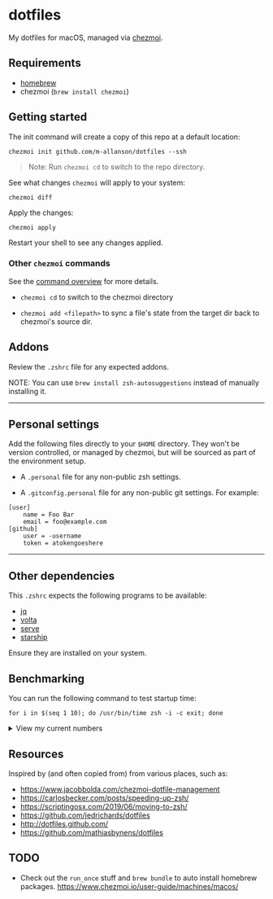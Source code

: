 # dotfiles

My dotfiles for macOS, managed via [chezmoi](https://www.chezmoi.io).

## Requirements

- [homebrew](https://brew.sh)
- chezmoi (`brew install chezmoi`)

## Getting started

The init command will create a copy of this repo at a default location:

```
chezmoi init github.com/m-allanson/dotfiles --ssh
```

> Note: Run `chezmoi cd` to switch to the repo directory.

See what changes `chezmoi` will apply to your system:

```
chezmoi diff
```

Apply the changes:

```
chezmoi apply
```

Restart your shell to see any changes applied.

### Other `chezmoi` commands

See the [command overview](https://www.chezmoi.io/user-guide/command-overview/) for more details.

- `chezmoi cd` to switch to the chezmoi directory

- `chezmoi add <filepath>` to sync a file's state from the target dir back to chezmoi's source dir.

## Addons

Review the `.zshrc` file for any expected addons.

NOTE: You can use `brew install zsh-autosuggestions` instead of manually installing it.

---

## Personal settings

Add the following files directly to your `$HOME` directory. They won't be version controlled, or managed by chezmoi, but will be sourced as part of the environment setup.

- A `.personal` file for any non-public zsh settings.

- A `.gitconfig.personal` file for any non-public git settings. For example:

```
[user]
	name = Foo Bar
	email = foo@example.com
[github]
	user = -username
	token = atokengoeshere
```

---

## Other dependencies

This `.zshrc` expects the following programs to be available:

- [jq](https://github.com/stedolan/jq)
- [volta](https://volta.sh/)
- [serve](https://github.com/vercel/serve)
- [starship](https://starship.rs)

Ensure they are installed on your system.

## Benchmarking

You can run the following command to test startup time:

```
for i in $(seq 1 10); do /usr/bin/time zsh -i -c exit; done
```

<details>
<summary>View my current numbers</summary>

2022 numbers:

```
❯ for i in $(seq 1 10); do /usr/bin/time zsh -i -c exit; done
        0.07 real         0.04 user         0.02 sys
        0.05 real         0.03 user         0.02 sys
        0.05 real         0.03 user         0.01 sys
        0.05 real         0.03 user         0.01 sys
        0.05 real         0.03 user         0.01 sys
        0.05 real         0.03 user         0.01 sys
        0.05 real         0.03 user         0.01 sys
        0.05 real         0.03 user         0.01 sys
        0.05 real         0.03 user         0.01 sys
        0.05 real         0.03 user         0.01 sys
```

Old numbers:

```
❯ for i in $(seq 1 10); do /usr/bin/time zsh -i -c exit; done
        0.18 real         0.08 user         0.10 sys
        0.17 real         0.07 user         0.09 sys
        0.18 real         0.07 user         0.10 sys
        0.19 real         0.08 user         0.11 sys
        0.19 real         0.08 user         0.10 sys
        0.18 real         0.08 user         0.10 sys
        0.17 real         0.07 user         0.09 sys
        0.18 real         0.07 user         0.09 sys
        0.18 real         0.08 user         0.10 sys
        0.19 real         0.08 user         0.10 sys
```

</details>

## Resources

Inspired by (and often copied from) from various places, such as:

- https://www.jacobbolda.com/chezmoi-dotfile-management
- https://carlosbecker.com/posts/speeding-up-zsh/
- https://scriptingosx.com/2019/06/moving-to-zsh/
- https://github.com/jedrichards/dotfiles
- http://dotfiles.github.com/
- https://github.com/mathiasbynens/dotfiles

## TODO

- Check out the `run_once` stuff and `brew bundle` to auto install homebrew packages. https://www.chezmoi.io/user-guide/machines/macos/
